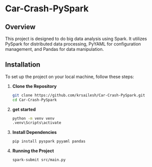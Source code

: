 # Car-Crash-PySpark

## Overview

This project is designed to do big data analysis using Spark. It utilizes PySpark for distributed data processing, PyYAML for configuration management, and Pandas for data manipulation.

## Installation

To set up the project on your local machine, follow these steps:

1. **Clone the Repository**

   ```bash
   git clone https://github.com/krsailesh/Car-Crash-PySpark.git
   cd Car-Crash-PySpark
   
2. **get started**
   ```bash
   python -m venv venv
   .venv\Scripts\activate

3. **Install Dependencies**
   ```bash
   pip install pyspark pyyaml pandas

4. **Running the Project**
   ```bash
   spark-submit src/main.py



